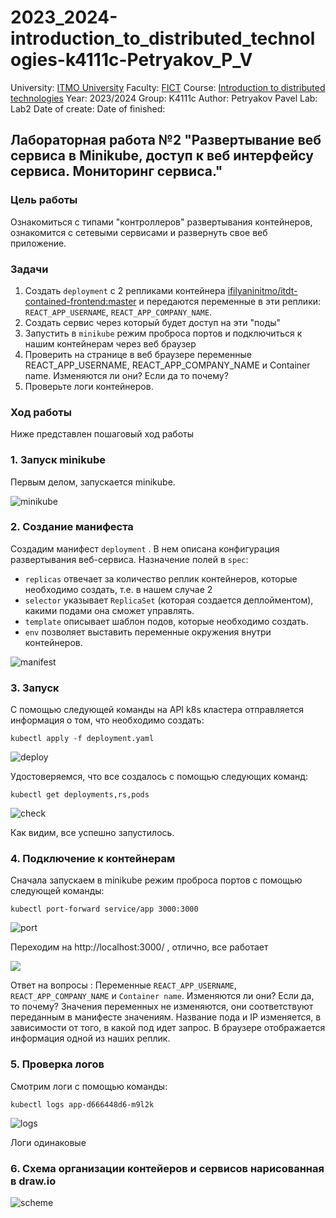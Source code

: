 # 2023_2024-introduction_to_distributed_technologies-k4111c-Petryakov_P_V
University: [ITMO University](https://itmo.ru/ru/)
Faculty: [FICT](https://fict.itmo.ru)
Course: [Introduction to distributed technologies](https://github.com/itmo-ict-faculty/introduction-to-distributed-technologies)
Year: 2023/2024
Group: K4111с
Author: Petryakov Pavel
Lab: Lab2
Date of create:
Date of finished:


## Лабораторная работа №2 "Развертывание веб сервиса в Minikube, доступ к веб интерфейсу сервиса. Мониторинг сервиса."

### Цель работы
Ознакомиться с типами "контроллеров" развертывания контейнеров, ознакомится с сетевыми сервисами и развернуть свое веб приложение.

### Задачи
1. Создать `deployment` с 2 репликами контейнера [ifilyaninitmo/itdt-contained-frontend:master](https://hub.docker.com/repository/docker/ifilyaninitmo/itdt-contained-frontend) и передаются переменные в эти реплики: `REACT_APP_USERNAME`, `REACT_APP_COMPANY_NAME`.
2. Создать сервис через который будет доступ на эти "поды"
3. Запустить в `minikube` режим проброса портов и подключиться к нашим контейнерам через веб браузер
4. Проверить на странице в веб браузере переменные REACT_APP_USERNAME, REACT_APP_COMPANY_NAME и Container name. Изменяются ли они? Если да то почему?
5. Проверьте логи контейнеров.

### Ход работы
Ниже представлен пошаговый ход работы 

### 1. Запуск minikube
Первым делом, запускается minikube. 

![minikube](https://github.com/PetryakovPavel/2023_2024-introduction_to_distributed_technologies-k4111c-Petryakov_P_V/blob/main/lab2/picture/стартМиникуб.png)

### 2. Создание манифеста

Создадим  манифест `deployment` . В нем описана конфигурация развертывания веб-сервиса. 
Назначение полей в `spec`:
* `replicas` отвечает за количество реплик контейнеров, которые необходимо создать, т.е. в нашем случае 2
* `selector` указывает `ReplicaSet` (которая создается деплойментом), какими подами она сможет управлять. 
* `template` описывает шаблон подов, которые необходимо создать. 
* `env` позволяет выставить переменные окружения внутри контейнеров.
  
![manifest](https://github.com/PetryakovPavel/2023_2024-introduction_to_distributed_technologies-k4111c-Petryakov_P_V/blob/main/lab2/picture/Manifest.png)

### 3. Запуск
С помощью следующей команды на API k8s кластера отправляется информация о том, что необходимо создать:
```
kubectl apply -f deployment.yaml
```

![deploy](https://github.com/PetryakovPavel/2023_2024-introduction_to_distributed_technologies-k4111c-Petryakov_P_V/blob/main/lab2/picture/Деплой.png)

Удостоверяемся, что все создалось с помощью следующих команд:
```
kubectl get deployments,rs,pods

```

![check](https://github.com/PetryakovPavel/2023_2024-introduction_to_distributed_technologies-k4111c-Petryakov_P_V/blob/main/lab2/picture/Проверка.png)

Как видим, все успешно запустилось.

### 4. Подключение к контейнерам

Сначала запускаем в minikube режим проброса портов с помощью следующей команды:
```
kubectl port-forward service/app 3000:3000

```

![port](https://github.com/PetryakovPavel/2023_2024-introduction_to_distributed_technologies-k4111c-Petryakov_P_V/blob/main/lab2/picture/Запущенное.png)

Переходим на http://localhost:3000/ , отлично, все работает

![](https://github.com/PetryakovPavel/2023_2024-introduction_to_distributed_technologies-k4111c-Petryakov_P_V/blob/main/lab2/picture/сайт.png)

Ответ на вопросы :
Переменные `REACT_APP_USERNAME`, `REACT_APP_COMPANY_NAME` и `Container name`. Изменяются ли они? Если да, то почему?
Значения переменных не изменяются, они соответствуют переданным в манифесте значениям. Название пода и IP изменяется, в зависимости от того, в какой под идет запрос. 
В браузере отображается информация одной из наших реплик.

### 5. Проверка логов 

Смотрим логи с помощью команды:

```
kubectl logs app-d666448d6-m9l2k
```

![logs](https://github.com/PetryakovPavel/2023_2024-introduction_to_distributed_technologies-k4111c-Petryakov_P_V/blob/main/lab2/picture/Логи.png)

Логи одинаковые

### 6. Схема организации контейеров и сервисов нарисованная в draw.io

![scheme](https://github.com/PetryakovPavel/2023_2024-introduction_to_distributed_technologies-k4111c-Petryakov_P_V/blob/main/lab2/picture/Схема.png)
